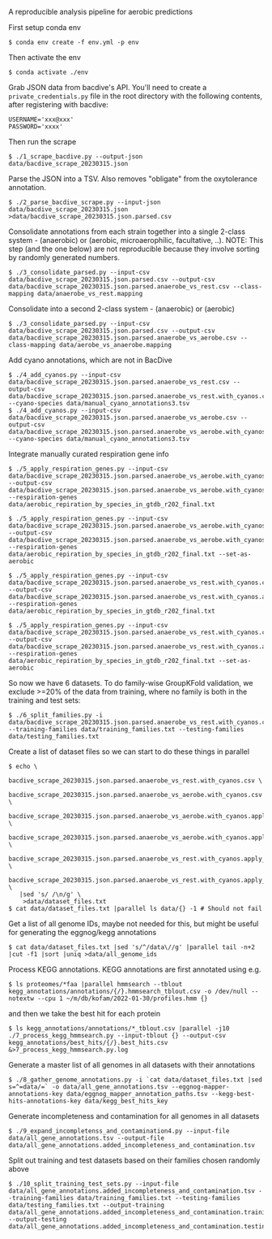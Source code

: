 A reproducible analysis pipeline for aerobic predictions

First setup conda env
```
$ conda env create -f env.yml -p env
```

Then activate the env
```
$ conda activate ./env
```

Grab JSON data from bacdive's API. You'll need to create a `private_credentials.py` file in the root directory with the following contents, after registering with bacdive:
```
USERNAME='xxx@xxx'
PASSWORD='xxxx'
```

Then run the scrape
```
$ ./1_scrape_bacdive.py --output-json data/bacdive_scrape_20230315.json
```

Parse the JSON into a TSV. Also removes "obligate" from the oxytolerance annotation.
```
$ ./2_parse_bacdive_scrape.py --input-json data/bacdive_scrape_20230315.json >data/bacdive_scrape_20230315.json.parsed.csv
```

Consolidate annotations from each strain together into a single 2-class system - (anaerobic) or (aerobic, microaerophilic, facultative, ..). NOTE: This step (and the one below) are not reproducible because they involve sorting by randomly generated numbers.
```
$ ./3_consolidate_parsed.py --input-csv data/bacdive_scrape_20230315.json.parsed.csv --output-csv data/bacdive_scrape_20230315.json.parsed.anaerobe_vs_rest.csv --class-mapping data/anaerobe_vs_rest.mapping
```

Consolidate into a second 2-class system - (anaerobic) or (aerobic) 
```
$ ./3_consolidate_parsed.py --input-csv data/bacdive_scrape_20230315.json.parsed.csv --output-csv data/bacdive_scrape_20230315.json.parsed.anaerobe_vs_aerobe.csv --class-mapping data/aerobe_vs_anaerobe.mapping
```

Add cyano annotations, which are not in BacDive
```
$ ./4_add_cyanos.py --input-csv data/bacdive_scrape_20230315.json.parsed.anaerobe_vs_rest.csv --output-csv data/bacdive_scrape_20230315.json.parsed.anaerobe_vs_rest.with_cyanos.csv --cyano-species data/manual_cyano_annotations3.tsv
$ ./4_add_cyanos.py --input-csv data/bacdive_scrape_20230315.json.parsed.anaerobe_vs_aerobe.csv --output-csv data/bacdive_scrape_20230315.json.parsed.anaerobe_vs_aerobe.with_cyanos.csv --cyano-species data/manual_cyano_annotations3.tsv
```

Integrate manually curated respiration gene info

```
$ ./5_apply_respiration_genes.py --input-csv data/bacdive_scrape_20230315.json.parsed.anaerobe_vs_aerobe.with_cyanos.csv --output-csv data/bacdive_scrape_20230315.json.parsed.anaerobe_vs_aerobe.with_cyanos.apply_respiration_gene_exclusion.csv --respiration-genes data/aerobic_repiration_by_species_in_gtdb_r202_final.txt

$ ./5_apply_respiration_genes.py --input-csv data/bacdive_scrape_20230315.json.parsed.anaerobe_vs_aerobe.with_cyanos.csv --output-csv data/bacdive_scrape_20230315.json.parsed.anaerobe_vs_aerobe.with_cyanos.apply_respiration_gene_set_aerobic.csv --respiration-genes data/aerobic_repiration_by_species_in_gtdb_r202_final.txt --set-as-aerobic

$ ./5_apply_respiration_genes.py --input-csv data/bacdive_scrape_20230315.json.parsed.anaerobe_vs_rest.with_cyanos.csv --output-csv data/bacdive_scrape_20230315.json.parsed.anaerobe_vs_rest.with_cyanos.apply_respiration_gene_exclusion.csv --respiration-genes data/aerobic_repiration_by_species_in_gtdb_r202_final.txt

$ ./5_apply_respiration_genes.py --input-csv data/bacdive_scrape_20230315.json.parsed.anaerobe_vs_rest.with_cyanos.csv --output-csv data/bacdive_scrape_20230315.json.parsed.anaerobe_vs_rest.with_cyanos.apply_respiration_gene_set_aerobic.csv --respiration-genes data/aerobic_repiration_by_species_in_gtdb_r202_final.txt --set-as-aerobic
```

So now we have 6 datasets. To do family-wise GroupKFold validation, we exclude >=20% of the data from training, where no family is both in the training and test sets:
```
$ ./6_split_families.py -i data/bacdive_scrape_20230315.json.parsed.anaerobe_vs_rest.with_cyanos.csv --training-families data/training_families.txt --testing-families data/testing_families.txt
```

Create a list of dataset files so we can start to do these things in parallel
```
$ echo \
   bacdive_scrape_20230315.json.parsed.anaerobe_vs_rest.with_cyanos.csv \
   bacdive_scrape_20230315.json.parsed.anaerobe_vs_aerobe.with_cyanos.csv \
   bacdive_scrape_20230315.json.parsed.anaerobe_vs_aerobe.with_cyanos.apply_respiration_gene_exclusion.csv \
   bacdive_scrape_20230315.json.parsed.anaerobe_vs_aerobe.with_cyanos.apply_respiration_gene_set_aerobic.csv \
   bacdive_scrape_20230315.json.parsed.anaerobe_vs_rest.with_cyanos.apply_respiration_gene_exclusion.csv \
   bacdive_scrape_20230315.json.parsed.anaerobe_vs_rest.with_cyanos.apply_respiration_gene_set_aerobic.csv \
   |sed 's/ /\n/g' \
    >data/dataset_files.txt
$ cat data/dataset_files.txt |parallel ls data/{} -1 # Should not fail
```

Get a list of all genome IDs, maybe not needed for this, but might be useful for generating the eggnog/kegg annotations
```
$ cat data/dataset_files.txt |sed 's/^/data\//g' |parallel tail -n+2 |cut -f1 |sort |uniq >data/all_genome_ids
```

Process KEGG annotations. KEGG annotations are first annotated using e.g.
```
$ ls proteomes/*faa |parallel hmmsearch --tblout kegg_annotations/annotations/{/}.hmmsearch_tblout.csv -o /dev/null --notextw --cpu 1 ~/m/db/kofam/2022-01-30/profiles.hmm {}
```
and then we take the best hit for each protein
```
$ ls kegg_annotations/annotations/*_tblout.csv |parallel -j10 ./7_process_kegg_hmmsearch.py --input-tblout {} --output-csv kegg_annotations/best_hits/{/}.best_hits.csv &>7_process_kegg_hmmsearch.py.log
```

Generate a master list of all genomes in all datasets with their annotations
```
$ ./8_gather_genome_annotations.py -i `cat data/dataset_files.txt |sed s=^=data/=` -o data/all_gene_annotations.tsv --eggnog-mapper-annotations-key data/eggnog_mapper_annotation_paths.tsv --kegg-best-hits-annotations-key data/kegg_best_hits_key
```

Generate incompleteness and contamination for all genomes in all datasets
```
$ ./9_expand_incompletenss_and_contamination4.py --input-file data/all_gene_annotations.tsv --output-file data/all_gene_annotations.added_incompleteness_and_contamination.tsv
```

Split out training and test datasets based on their families chosen randomly above
```
$ ./10_split_training_test_sets.py --input-file data/all_gene_annotations.added_incompleteness_and_contamination.tsv --training-families data/training_families.txt --testing-families data/testing_families.txt --output-training data/all_gene_annotations.added_incompleteness_and_contamination.training.tsv --output-testing data/all_gene_annotations.added_incompleteness_and_contamination.testing.tsv
```
